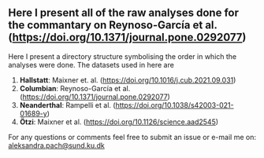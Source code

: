 ## Here I present all of the raw analyses done for the commantary on Reynoso-García et al. (https://doi.org/10.1371/journal.pone.0292077)

Here I present a directory structure symbolising the order in which the analyses were done. 
The datasets used in here are
1. **Hallstatt**: Maixner et. al. (https://doi.org/10.1016/j.cub.2021.09.031)
2. **Columbian**: Reynoso-García et al. (https://doi.org/10.1371/journal.pone.0292077)
3. **Neanderthal**: Rampelli et al. (https://doi.org/10.1038/s42003-021-01689-y)
4. **Ötzi**: Maixner et al. (https://doi.org/10.1126/science.aad2545)

For any questions or comments feel free to submit an issue or e-mail me on: aleksandra.pach@sund.ku.dk
